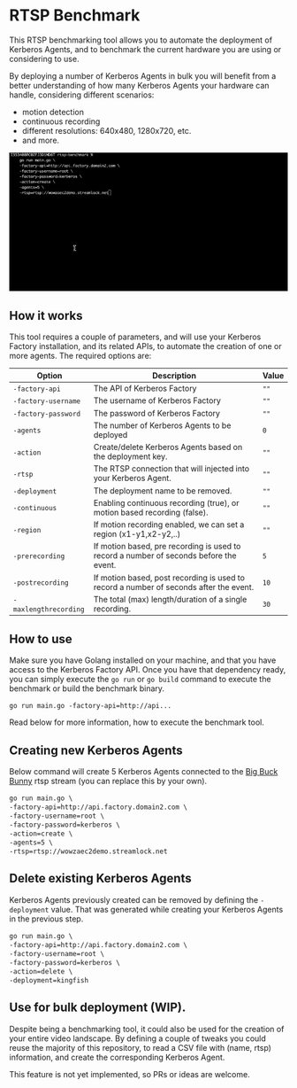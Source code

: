 # RTSP Benchmark

This RTSP benchmarking tool allows you to automate the deployment of Kerberos Agents, and to benchmark the current hardware you are using or considering to use.

By deploying a number of Kerberos Agents in bulk you will benefit from a better understanding of how many Kerberos Agents your hardware can handle, considering different scenarios:

- motion detection
- continuous recording
- different resolutions: 640x480, 1280x720, etc.
- and more.

![Create Kerberos Agents](/images/create-agents.gif)

## How it works

This tool requires a couple of parameters, and will use your Kerberos Factory installation, and its related APIs, to automate the creation of one or more agents. The required options are:

| Option                                        | Description                                                                               | Value |
| --------------------------------------------- | ------------------------------------------------------------------------------------------| ----- |
| `-factory-api`                                | The API of Kerberos Factory                                                               | `""`  |
| `-factory-username`                           | The username of Kerberos Factory                                                          | `""`  |
| `-factory-password`                           | The password of Kerberos Factory                                                          | `""`  |
| `-agents`                                     | The number of Kerberos Agents to be deployed                                              | `0`  |
| `-action`                                     | Create/delete Kerberos Agents based on the deployment key.                                | `""`  |
| `-rtsp`                                       | The RTSP connection that will injected into your Kerberos Agent.                          | `""`  |
| `-deployment`                                 | The deployment name to be removed.                                                        | `""`  |
| `-continuous`                                 | Enabling continuous recording (true), or motion based recording (false).                  | `""`  |
| `-region`                                     | If motion recording enabled, we can set a region (x1-y1,x2-y2,..)                         | `""`  |
| `-prerecording`                               | If motion based, pre recording is used to record a number of seconds before the event.    | `5`  |
| `-postrecording`                              | If motion based, post recording is used to record a number of seconds after the event.    | `10`  |
| `-maxlengthrecording`                         | The total (max) length/duration of a single recording.                                    | `30`  |

## How to use

Make sure you have Golang installed on your machine, and that you have access to the Kerberos Factory API. Once you have that dependency ready, you can simply execute the `go run` or `go build` command to execute the benchmark or build the benchmark binary.

    go run main.go -factory-api=http://api...

Read below for more information, how to execute the benchmark tool.

## Creating new Kerberos Agents

Below command will create 5 Kerberos Agents connected to the [Big Buck Bunny](https://www.wowza.com/developer/rtsp-stream-test) rtsp stream (you can replace this by your own).

    go run main.go \
    -factory-api=http://api.factory.domain2.com \
    -factory-username=root \
    -factory-password=kerberos \
    -action=create \
    -agents=5 \
    -rtsp=rtsp://wowzaec2demo.streamlock.net

## Delete existing Kerberos Agents

Kerberos Agents previously created can be removed by defining the `-deployment` value. That was generated while creating your Kerberos Agents in the previous step. 

    go run main.go \
    -factory-api=http://api.factory.domain2.com \
    -factory-username=root \
    -factory-password=kerberos \
    -action=delete \
    -deployment=kingfish

## Use for bulk deployment (WIP).

Despite being a benchmarking tool, it could also be used for the creation of your entire video landscape. By defining a couple of tweaks you could reuse the majority of this repository, to read a CSV file with (name, rtsp) information, and create the corresponding Kerberos Agent.

This feature is not yet implemented, so PRs or ideas are welcome.
